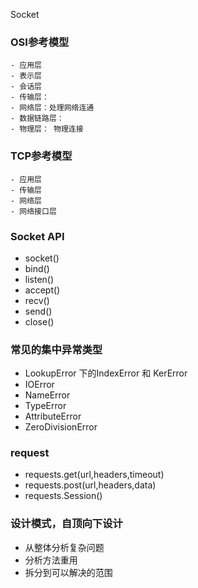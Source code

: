 Socket

### OSI参考模型
    - 应用层
    - 表示层
    - 会话层
    - 传输层： 
    - 网络层：处理网络连通
    - 数据链路层： 
    - 物理层： 物理连接

### TCP参考模型
    - 应用层
    - 传输层
    - 网络层
    - 网络接口层


### Socket API

- socket()
- bind()
- listen()
- accept()
- recv()
- send()
- close()


### 常见的集中异常类型
- LookupError 下的IndexError 和 KerError
- IOError
- NameError
- TypeError
- AttributeError
- ZeroDivisionError

### request
- requests.get(url,headers,timeout)
- requests.post(url,headers,data)
- requests.Session()

### 设计模式，自顶向下设计
- 从整体分析复杂问题
- 分析方法重用
- 拆分到可以解决的范围